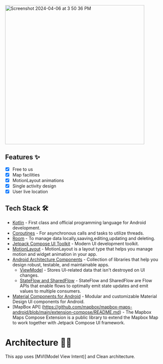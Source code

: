 <img width="449" alt="Screenshot 2024-04-06 at 3 50 36 PM" src="https://github.com/JonibekXolmonov/Gbank/assets/86782180/dcad4982-b3fd-42ca-b9e1-1eb24fd444e3">

## Features ✨
- [x] Free to us
- [x] Map facilities
- [x] MotionLayout animations
- [x] Single activity design
- [x] User live location 
    
## Tech Stack 🛠

- [Kotlin](https://kotlinlang.org/) - First class and official programming language for Android development.
- [Coroutines](https://kotlinlang.org/docs/reference/coroutines-overview.html) - For asynchronous calls and tasks to utilize threads.
- [Room](https://developer.android.com/jetpack/androidx/releases/room) - To manage data locally,saaving,editing,updating and deleting.
- [Jetpack Compose UI Toolkit](https://developer.android.com/jetpack/compose) - Modern UI development toolkit.
- [MotionLayout](https://developer.android.com/develop/ui/views/animations/motionlayout) - MotionLayout is a layout type that helps you manage motion and widget animation in your app.
- [Android Architecture Components](https://developer.android.com/topic/libraries/architecture) - Collection of libraries that help you design robust, testable, and maintainable apps.
  - [ViewModel](https://developer.android.com/topic/libraries/architecture/viewmodel) - Stores UI-related data that isn't destroyed on UI changes.
  - [StateFlow and SharedFlow](https://developer.android.com/kotlin/flow/stateflow-and-sharedflow#:~:text=StateFlow%20is%20a%20state%2Dholder,property%20of%20the%20MutableStateFlow%20class.) - StateFlow and SharedFlow are Flow APIs that enable flows to optimally emit state updates and emit values to multiple consumers.
- [Material Components for Android](https://github.com/material-components/material-components-android) - Modular and customizable Material Design UI components for Android.
- [MapBox API] (https://github.com/mapbox/mapbox-maps-android/blob/main/extension-compose/README.md) - The Mapbox Maps Compose Extension is a public library to extend the Mapbox Map to work together with Jetpack Compose UI framework.

# Architecture 👷‍♂️
This app uses [MVI(Model View Intent)] and Clean architecture.
